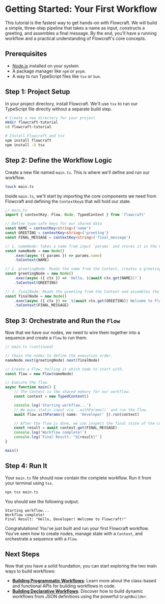 # Getting Started: Your First Workflow

This tutorial is the fastest way to get hands-on with Flowcraft. We will build a simple, three-step pipeline that takes a name as input, constructs a greeting, and assembles a final message. By the end, you'll have a running workflow and a practical understanding of Flowcraft's core concepts.

## Prerequisites

- [Node.js](https://nodejs.org/) installed on your system.
- A package manager like `npm` or `pnpm`.
- A way to run TypeScript files like `tsx` or `bun`.

## Step 1: Project Setup

In your project directory, install Flowcraft. We'll use `tsx` to run our TypeScript file directly without a separate build step.

```bash
# Create a new directory for your project
mkdir flowcraft-tutorial
cd flowcraft-tutorial

# Install Flowcraft and tsx
npm install flowcraft
npm install -D tsx
```

## Step 2: Define the Workflow Logic

Create a new file named `main.ts`. This is where we'll define and run our workflow.

```bash
touch main.ts
```

Inside `main.ts`, we'll start by importing the core components we need from Flowcraft and defining the `ContextKey`s that will hold our state.

```typescript
// main.ts
import { contextKey, Flow, Node, TypedContext } from 'flowcraft'

// Define type-safe keys for our shared data
const NAME = contextKey<string>('name')
const GREETING = contextKey<string>('greeting')
const FINAL_MESSAGE = contextKey<string>('final_message')

// 1. nameNode: Takes a name from input `params` and stores it in the Context.
const nameNode = new Node()
	.exec(async ({ params }) => params.name)
	.toContext(NAME)

// 2. greetingNode: Reads the name from the Context, creates a greeting, and stores it back.
const greetingNode = new Node()
	.exec(async ({ ctx }) => `Hello, ${await ctx.get(NAME)}!`)
	.toContext(GREETING)

// 3. finalNode: Reads the greeting from the Context and assembles the final message.
const finalNode = new Node()
	.exec(async ({ ctx }) => `${await ctx.get(GREETING)} Welcome to Flowcraft!`)
	.toContext(FINAL_MESSAGE)
```

## Step 3: Orchestrate and Run the `Flow`

Now that we have our nodes, we need to wire them together into a sequence and create a `Flow` to run them.

```typescript
// main.ts (continued)

// Chain the nodes to define the execution order.
nameNode.next(greetingNode).next(finalNode)

// Create a Flow, telling it which node to start with.
const flow = new Flow(nameNode)

// Execute the flow.
async function main() {
	// The Context is the shared memory for our workflow.
	const context = new TypedContext()

	console.log('Starting workflow...')
	// We pass static input via `.withParams()` and run the flow.
	await flow.withParams({ name: 'Developer' }).run(context)

	// After the flow is done, we can inspect the final state of the context.
	const result = await context.get(FINAL_MESSAGE)
	console.log('Workflow complete!')
	console.log(`Final Result: "${result}"`)
}

main()
```

## Step 4: Run It

Your `main.ts` file should now contain the complete workflow. Run it from your terminal using `tsx`.

```bash
npx tsx main.ts
```

You should see the following output:

```
Starting workflow...
Workflow complete!
Final Result: "Hello, Developer! Welcome to Flowcraft!"
```

Congratulations! You've just built and run your first Flowcraft workflow. You've seen how to create nodes, manage state with a `Context`, and orchestrate a sequence with a `Flow`.

## Next Steps

Now that you have a solid foundation, you can start exploring the two main ways to build workflows:

- **[Building Programmatic Workflows](./programmatic/basics.md)**: Learn more about the class-based and functional APIs for building workflows in code.
- **[Building Declarative Workflows](./declarative/basics.md)**: Discover how to build dynamic workflows from JSON definitions using the powerful `GraphBuilder`.
